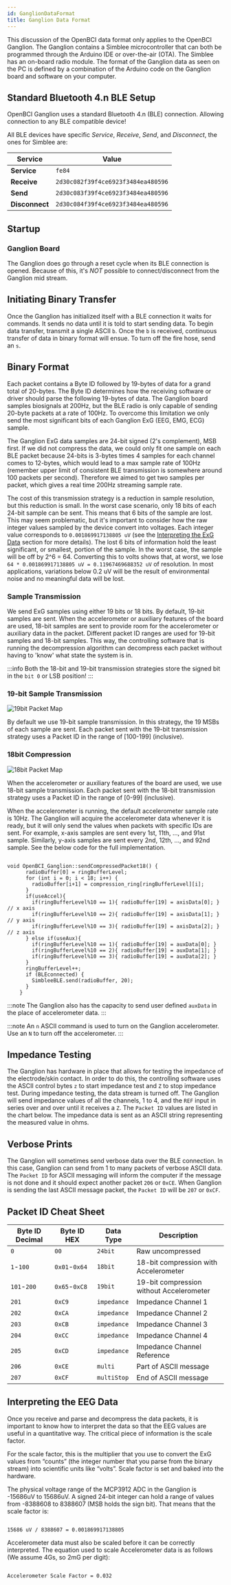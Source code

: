```yaml
---
id: GanglionDataFormat
title: Ganglion Data Format
---
```

This discussion of the OpenBCI data format only applies to the OpenBCI Ganglion. The Ganglion contains a Simblee microcontroller that can both be programmed through the Arduino IDE or over-the-air (OTA). The Simblee has an on-board radio module. The format of the Ganglion data as seen on the PC is defined by a combination of the Arduino code on the Ganglion board and software on your computer.

## Standard Bluetooth 4.n BLE Setup

OpenBCI Ganglion uses a standard Bluetooth 4.n (BLE) connection. Allowing connection to any BLE compatible device!

All BLE devices have specific _Service_, _Receive_, _Send_, and _Disconnect_, the ones for Simblee are:  

| Service        | Value                                     |
| -------------- | ----------------------------------------- |
| **Service**    | `fe84`                             |
| **Receive**    | `2d30c082f39f4ce6923f3484ea480596` |
| **Send**       | `2d30c083f39f4ce6923f3484ea480596` |
| **Disconnect** | `2d30c084f39f4ce6923f3484ea480596` |

## Startup

### **Ganglion Board**

The Ganglion does go through a reset cycle when its BLE connection is opened. Because of this, it's _NOT_ possible to connect/disconnect from the Ganglion mid stream.

## Initiating Binary Transfer

Once the Ganglion has initialized itself with a BLE connection it waits for commands. It sends no data until it is told to start sending data. To begin data transfer, transmit a single ASCII `b`. Once the `b` is received, continuous transfer of data in binary format will ensue. To turn off the fire hose, send an `s`.

## Binary Format

Each packet contains a Byte ID followed by 19-bytes of data for a grand total of 20-bytes. The Byte ID determines how the receiving software or driver should parse the following 19-bytes of data. The Ganglion board samples biosignals at 200Hz, but the BLE radio is only capable of sending 20-byte packets at a rate of 100Hz. To overcome this limitation we only send the most significant bits of each Ganglion ExG (EEG, EMG, ECG) sample.

The Ganglion ExG data samples are 24-bit signed (2's complement), MSB first. If we did not compress the data, we could only fit one sample on each BLE packet because 24-bits is 3-bytes times 4 samples for each channel comes to 12-bytes, which would lead to a max sample rate of 100Hz (remember upper limit of consistent BLE transmission is somewhere around 100 packets per second). Therefore we aimed to get two samples per packet, which gives a real time 200Hz streaming sample rate.

The cost of this transmission strategy is a reduction in sample resolution, but this reduction is small. In the worst case scenario, only 18 bits of each 24-bit sample can be sent. This means that 6 bits of the sample are lost. This may seem problematic, but it's important to consider how the raw integer values sampled by the device convert into voltages. Each integer value corresponds to `0.001869917138805 uV` (see the [Interpreting the ExG Data](#interpreting-the-eeg-data) section for more details). The lost 6 bits of information hold the least significant, or smallest, portion of the sample. In the worst case, the sample will be off by 2^6 = 64. Converting this to volts shows that, at worst, we lose `64 * 0.001869917138805 uV = 0.11967469688352 uV` of resolution. In most applications, variations below 0.2 uV will be the result of environmental noise and no meaningful data will be lost.

### Sample Transmission

We send ExG samples using either 19 bits or 18 bits. By default, 19-bit samples are sent. When the accelerometer or auxiliary features of the board are used, 18-bit samples are sent to provide room for the accelerometer or auxiliary data in the packet. Different packet ID ranges are used for 19-bit samples and 18-bit samples. This way, the controlling software that is running the decompression algorithm can decompress each packet without having to 'know' what state the system is in.

:::info
Both the 18-bit and 19-bit transmission strategies store the signed bit in the `bit 0` or LSB position!
:::

### 19-bit Sample Transmission

![19bit Packet Map](../assets/GanglionImages/ganglion_19bit-packet-map.png)

By default we use 19-bit sample transmission. In this strategy, the 19 MSBs of each sample are sent. Each packet sent with the 19-bit transmission strategy uses a Packet ID in the range of [100-199] (inclusive).

### 18bit Compression

![18bit Packet Map](../assets/GanglionImages/ganglion_18bit-packet-map.png)

When the accelerometer or auxiliary features of the board are used, we use 18-bit sample transmission. Each packet sent with the 18-bit transmission strategy uses a Packet ID in the range of [0-99] (inclusive).

When the accelerometer is running, the default accelerometer sample rate is 10Hz. The Ganglion will acquire the accelerometer data whenever it is ready, but it will only send the values when packets with specific IDs are sent. For example, x-axis samples are sent every 1st, 11th, ..., and 91st sample. Similarly, y-axis samples are sent every 2nd, 12th, ..., and 92nd sample. See the below code for the full implementation.

```

void OpenBCI_Ganglion::sendCompressedPacket18() {
      radioBuffer[0] = ringBufferLevel;
      for (int i = 0; i < 18; i++) {
        radioBuffer[i+1] = compression_ring[ringBufferLevel][i];
      }
      if(useAccel){
        if(ringBufferLevel%10 == 1){ radioBuffer[19] = axisData[0]; }  // x axis
        if(ringBufferLevel%10 == 2){ radioBuffer[19] = axisData[1]; }  // y axis
        if(ringBufferLevel%10 == 3){ radioBuffer[19] = axisData[2]; }  // z axis
      } else if(useAux){
        if(ringBufferLevel%10 == 1){ radioBuffer[19] = auxData[0]; }
        if(ringBufferLevel%10 == 2){ radioBuffer[19] = auxData[1]; }
        if(ringBufferLevel%10 == 3){ radioBuffer[19] = auxData[2]; }
      }
      ringBufferLevel++;
      if (BLEconnected) {
        SimbleeBLE.send(radioBuffer, 20);
      }
    }

```

:::note
The Ganglion also has the capacity to send user defined `auxData` in the place of accelerometer data.
:::

:::note
An `n` ASCII command is used to turn on the Ganglion accelerometer. Use an `N` to turn off the accelerometer.
:::

## Impedance Testing

The Ganglion has hardware in place that allows for testing the impedance of the electrode/skin contact. In order to do this, the controlling software uses the ASCII control bytes `z` to start impedance test and `Z` to stop impedance test. During impedance testing, the data stream is turned off. The Ganglion will send impedance values of all the channels, 1 to 4, and the `REF` input in series over and over until it receives a `Z`. The `Packet ID` values are listed in the chart below. The impedance data is sent as an ASCII string representing the measured value in ohms.

## Verbose Prints

The Ganglion will sometimes send verbose data over the BLE connection. In this case, Ganglion can send from 1 to many packets of verbose ASCII data. The `Packet ID` for ASCII messaging will inform the computer if the message is not done and it should expect another packet `206` or `0xCE`. When Ganglion is sending the last ASCII message packet, the `Packet ID` will be `207` or `0xCF`.

## Packet ID Cheat Sheet

| Byte ID Decimal           | Byte ID HEX                 | Data Type          | Description                              |
| ------------------------- | --------------------------- | ------------------ | ---------------------------------------- |
| `0`                | `00`                 | `24bit`     | Raw uncompressed                         |
| `1`-`100`   | `0x01`-`0x64` | `18bit`     | 18-bit compression with Accelerometer    |
| `101`-`200` | `0x65`-`0xC8` | `19bit`     | 19-bit compression without Accelerometer |
| `201`              | `0xC9`               | `impedance` | Impedance Channel 1                      |
| `202`              | `0xCA`               | `impedance` | Impedance Channel 2                      |
| `203`              | `0xCB`               | `impedance` | Impedance Channel 3                      |
| `204`              | `0xCC`               | `impedance` | Impedance Channel 4                      |
| `205`              | `0xCD`               | `impedance` | Impedance Channel Reference              |
| `206`              | `0xCE`               | `multi`     | Part of ASCII message                    |
| `207`              | `0xCF`               | `multiStop` | End of ASCII message                     |

## Interpreting the EEG Data

Once you receive and parse and decompress the data packets, it is important to know how to interpret the data so that the EEG values are useful in a quantitative way. The critical piece of information is the scale factor.

For the scale factor, this is the multiplier that you use to convert the ExG values from “counts” (the integer number that you parse from the binary stream) into scientific units like “volts”. Scale factor is set and baked into the hardware.

The physical voltage range of the MCP3912 ADC in the Ganglion is -15686uV to 15686uV. A signed 24-bit integer can hold a range of values from -8388608 to 8388607 (MSB holds the sign bit). That means that the scale factor is:

```

15686 uV / 8388607 = 0.001869917138805

```

Accelerometer data must also be scaled before it can be correctly interpreted. The equation used to scale Accelerometer data is as follows (We assume 4Gs, so 2mG per digit):

```

Accelerometer Scale Factor = 0.032

```
